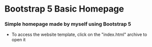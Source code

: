# Bootstrap 5 Basic Homepage

### Simple homepage made by myself using Bootstrap 5

* To access the website template, click on the "index.html" archive to open it